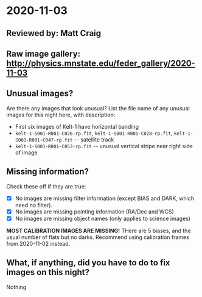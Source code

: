 # 2020-11-03

## Reviewed by:   Matt Craig 

## Raw image gallery: http://physics.mnstate.edu/feder_gallery/2020-11-03

## Unusual images?

Are there any images that look unusual? List the file name of any unusual images for this night here, with description:

+ First six images of Kelt-1 have horizontal banding
+ `kelt-1-S001-R001-C026-rp.fit`, `kelt-1-S001-R001-C028-rp.fit`, `kelt-1-S001-R001-C047-rp.fit` -- satellite track
+ `kelt-1-S001-R001-C053-rp.fit` -- unusual vertical stripe near right side of image

## Missing information?

Check these off if they are true:

- [x] No images are missing filter information (except BIAS and DARK, which need no filter).
- [x] No images are missing pointing information (RA/Dec and WCS)
- [x] No images are missing object names (only applies to science images)

**MOST CALIBRATION IMAGES ARE MISSING!** THere are 5 biases, and the usual number of flats but no darks. Recommend using calibration frames from 2020-11-02 instead.

## What, if anything, did you have to do to fix images on this night?

Nothing
